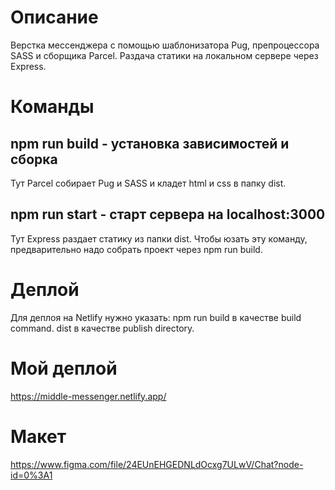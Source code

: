 # Описание

Верстка мессенджера с помощью шаблонизатора Pug, препроцессора SASS и сборщика Parcel.
Раздача статики на локальном сервере через Express.

# Команды

## npm run build - установка зависимостей и сборка

Тут Parcel собирает Pug и SASS и кладет html и css в папку dist.

## npm run start - старт сервера на localhost:3000

Тут Express раздает статику из папки dist. Чтобы юзать эту команду, предварительно надо собрать проект через npm run build.

# Деплой

Для деплоя на Netlify нужно указать:
npm run build в качестве build command.
dist в качестве publish directory.

# Мой деплой

https://middle-messenger.netlify.app/

# Макет

https://www.figma.com/file/24EUnEHGEDNLdOcxg7ULwV/Chat?node-id=0%3A1
